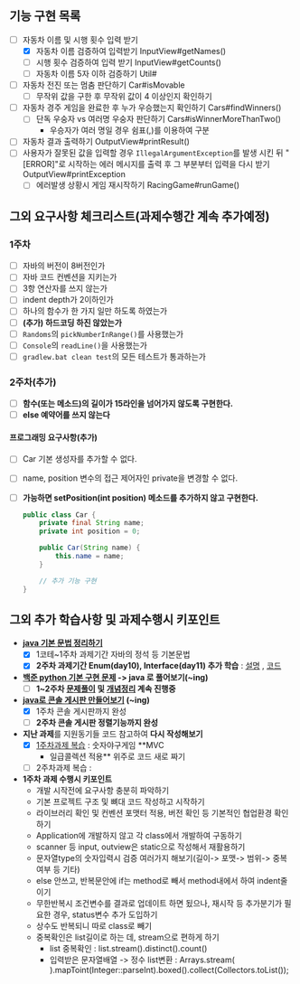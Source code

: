 ## 기능 구현 목록

- [ ] 자동차 이름 및 시행 횟수 입력 받기
    - [x] 자동차 이름 검증하여 입력받기 InputView#getNames()
    - [ ] 시행 횟수 검증하여 입력 받기 InputView#getCounts()
    - [ ] 자동차 이름 5자 이하 검증하기 Util#
- [ ] 자동차 전진 또는 멈춤 판단하기 Car#isMovable
    - [ ] 무작위 값을 구한 후 무작위 값이 4 이상인지 확인하기
- [ ] 자동차 경주 게임을 완료한 후 누가 우승했는지 확인하기 Cars#findWinners()
    - [ ] 단독 우숭자 vs 여러명 우숭자 판단하기 Cars#isWinnerMoreThanTwo()
        - 우승자가 여러 명일 경우 쉼표(,)를 이용하여 구분
- [ ] 자동차 결과 출력하기 OutputView#printResult()
- [ ] 사용자가 잘못된 값을 입력할 경우 `IllegalArgumentException`를 발생 시킨 뒤 "[ERROR]"로 시작하는 에러 메시지를 출력 후 그 부분부터 입력을 다시 받기
  OutputView#printException
    - [ ] 에러발생 상황시 게임 재시작하기 RacingGame#runGame()

## 그외 요구사항 체크리스트(과제수행간 계속 추가예정)

### 1주차

- [ ] 자바의 버전이 8버전인가
- [ ] 자바 코드 컨벤션을 지키는가
- [ ] 3항 연산자를 쓰지 않는가
- [ ] indent depth가 2이하인가
- [ ] 하나의 함수가 한 가지 일만 하도록 하였는가
- [ ] **(추가) 하드코딩 하진 않았는가**
- [ ] `Randoms`의 `pickNumberInRange()`를 사용했는가
- [ ] `Console`의 `readLine()`을 사용했는가
- [ ] `gradlew.bat clean test`의 모든 테스트가 통과하는가

### 2주차(추가)

- [ ] **함수(또는 메소드)의 길이가 15라인을 넘어가지 않도록 구현한다.**
- [ ] **else 예약어를 쓰지 않는다**

#### 프로그래밍 요구사항(추가)

- [ ] Car 기본 생성자를 추가할 수 없다.

- [ ] name, position 변수의 접근 제어자인 private을 변경할 수 없다.

- [ ] **가능하면 setPosition(int position) 메소드를 추가하지 않고 구현한다.**

  ```java
  public class Car {
      private final String name;
      private int position = 0;
  
      public Car(String name) {
          this.name = name;
      }
  
      // 추가 기능 구현
  }
  ```

## 그외 추가 학습사항 및 과제수행시 키포인트

- **[java 기본 문법 정리하기](https://github.com/is2js/exampleStudy01)**
    - [x]  1코테~1주차 과제기간 자바의 정석 등 기본문법
    - [x] **2주차 과제기간 Enum(day10), Interface(day11) 추가
      학습** : [설명](https://github.com/is2js/exampleStudy01/blob/master/readme.md)
      ,  [코드](https://github.com/is2js/exampleStudy01/tree/master/src/main/java)
- **[백준 python 기본 구현 문제](https://github.com/is2js/python_algorithm) -> java 로 풀어보기(~ing)**
    - [ ] **1~2주차 [문제풀이](https://github.com/is2js/boj_java)
      및 [개념정리](https://github.com/is2js/boj_java/blob/master/concept.md) 계속 진행중**
- **[java로 콘솔 게시판 만들어보기](https://github.com/is2js/exampleStudy01/blob/master/board.md) (~ing)**
    - [x] 1주차 콘솔 게시판까지 완성
    - [ ] **2주차 콘솔 게시판 정렬기능까지 완성**
- **지난 과제**를 지원동기들 코드 참고하여 **다시 작성해보기**
    - [x] [1주차과제 복습](https://github.com/is2js/MVC_practice/tree/master/src/main/java/baseball2Youngyooon) : 숫자야구게임 **MVC
        + 일급콜렉션 적용** 위주로 코드 새로 짜기
    - [ ] 2주차과제 복습 :
- **1주차 과제 수행시 키포인트**
    - 개발 시작전에 요구사항 충분히 파악하기
    - 기본 프로젝트 구조 및 뼈대 코드 작성하고 시작하기
    - 라이브러리 확인 및 컨벤션 포맷터 적용, 버전 확인 등 기본적인 협업환경 확인하기
    - Application에 개발하지 않고 각 class에서 개발하여 구동하기
    - scanner 등 input, outview은 static으로 작성해서 재활용하기
    - 문자열type의 숫자입력시 검증 여러가지 해보기(길이-> 포맷-> 범위-> 중복여부 등 기타)
    - else 안쓰고, 반복문안에 if는 method로 빼서 method내에서 하여 indent줄이기
    - 무한반복시 조건변수를 결과로 업데이트 하면 됬으나, 재시작 등 추가분기가 필요한 경우, status변수 추가 도입하기
    - 상수도 반복되니 따로 class로 빼기
    - 중복확인은 list길이로 하는 데, stream으로 편하게 하기
        - list 중복확인 : list.stream().distinct().count()
        - 입력받은 문자열배열 -> 정수 list변환 :  Arrays.stream( ).mapToint(Integer::parseInt).boxed().collect(Collectors.toList());







